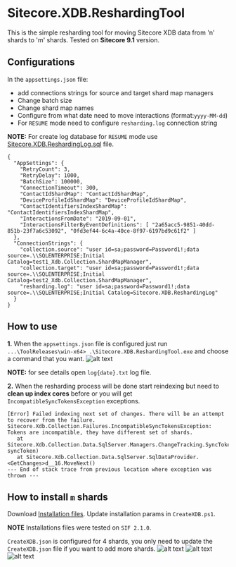 # Sitecore.XDB.ReshardingTool
This is the simple resharding tool for moving Sitecore XDB data from 'n' shards to 'm' shards. Tested on **Sitecore 9.1** version.
## Configurations
In the `appsettings.json` file: 
- add connections strings for source and target shard map managers
- Change batch size
- Change shard map names
- Configure from what date need to move interactions (format:`yyyy-MM-dd`)
- For `RESUME` mode need to configure `resharding.log` connection string 

**NOTE:** For create log database for `RESUME` mode use [Sitecore.XDB.ReshardingLog.sql](https://github.com/pblrok/Sitecore.XDB.ReshardingTool/blob/master/Sitecore.XDB.ReshardingLog.sql) file.
```
{
  "AppSettings": {
    "RetryCount": 3,
    "RetryDelay": 1000,
    "BatchSize": 100000,
    "ConnectionTimeout": 300,
    "ContactIdShardMap": "ContactIdShardMap",
    "DeviceProfileIdShardMap": "DeviceProfileIdShardMap",
    "ContactIdentifiersIndexShardMap": "ContactIdentifiersIndexShardMap",
    "InteractionsFromDate": "2019-09-01",
    "InteractionsFilterByEventDefinitions": [ "2a65acc5-9851-40dd-851b-23f7a6c53092", "0fd3ef44-6c4a-40ce-8f97-6197bd9c61f2" ]
  },
  "ConnectionStrings": {
    "collection.source": "user id=sa;password=Password1!;data source=.\\SQLENTERPRISE;Initial Catalog=test1_Xdb.Collection.ShardMapManager",
    "collection.target": "user id=sa;password=Password1!;data source=.\\SQLENTERPRISE;Initial Catalog=test2_Xdb.Collection.ShardMapManager",
    "resharding.log": "user id=sa;password=Password1!;data source=.\\SQLENTERPRISE;Initial Catalog=Sitecore.XDB.ReshardingLog"
  }
}
```
## How to use
**1.** When the `appsettings.json` file is configured just run `...\ToolReleases\win-x64> .\Sitecore.XDB.ReshardingTool.exe` and choose a command that you want.
![alt text](https://github.com/pblrok/Sitecore.XDB.ReshardingTool/blob/master/Sitecore.XDB.ReshardingTool_use.png)

**NOTE:** for see details open `log{date}.txt` log file.

**2.** When the resharding process will be done start reindexing but need to **clean up index cores** before or you will get `IncompatibleSyncTokensException` exceptions.
```
[Error] Failed indexing next set of changes. There will be an attempt to recover from the failure.
Sitecore.Xdb.Collection.Failures.IncompatibleSyncTokensException: Tokens are incompatible, they have different set of shards.
   at Sitecore.Xdb.Collection.Data.SqlServer.Managers.ChangeTracking.SyncToken.IsUpToDate(ISyncToken syncToken)
   at Sitecore.Xdb.Collection.Data.SqlServer.SqlDataProvider.<GetChanges>d__16.MoveNext()
--- End of stack trace from previous location where exception was thrown ---
```

## How to install `m` shards
Download [Installation files](https://github.com/pblrok/Sitecore.XDB.ReshardingTool/tree/master/Shards.Install). Update installation params in `CreateXDB.ps1`.

**NOTE** Installations files were tested on `SIF 2.1.0`.

`CreateXDB.json` is configured for 4 shards, you only need to update the `CreateXDB.json` file if you want to add more shards.
![alt text](https://github.com/pblrok/Sitecore.XDB.ReshardingTool/blob/master/shards_variables.png)
![alt text](https://github.com/pblrok/Sitecore.XDB.ReshardingTool/blob/master/shards_db_user.png)
![alt text](https://github.com/pblrok/Sitecore.XDB.ReshardingTool/blob/master/shard_remove_dbs.png)

 
